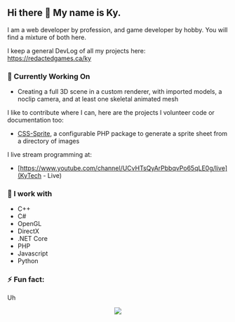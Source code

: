 ## Hi there 👋 My name is Ky. 

I am a web developer by profession, and game developer by hobby.  You will find a mixture of both here.

I keep a general DevLog of all my projects here: https://redactedgames.ca/ky

### 🔭 Currently Working On
* Creating a full 3D scene in a custom renderer, with imported models, a noclip camera, and at least one skeletal animated mesh 

I like to contribute where I can, here are the projects I volunteer code or documentation too:
* [CSS-Sprite](https://github.com/pmaxs/css-sprite), a configurable PHP package to generate a sprite sheet from a directory of images

I live stream programming at:
* [https://www.youtube.com/channel/UCvHTsQyArPbbqvPo65qLE0g/live](KyTech - Live)

### 🌱 I work with
* C++
* C#
* OpenGL 
* DirectX
* .NET Core 
* PHP
* Javascript
* Python

### ⚡ Fun fact: 
Uh 

<!--
**RedactedProfile/RedactedProfile** is a ✨ _special_ ✨ repository because its `README.md` (this file) appears on your GitHub profile.

Here are some ideas to get you started:

- 🔭 I’m currently working on ...
- 🌱 I’m currently learning ...
- 👯 I’m looking to collaborate on ...
- 🤔 I’m looking for help with ...
- 💬 Ask me about ...
- 📫 How to reach me: ...
- 😄 Pronouns: ...
- ⚡ Fun fact: ...
-->

<p align="center"><img align="center" src="https://profile-counter.glitch.me/{RedactedProfile}/count.svg" /></p> 
